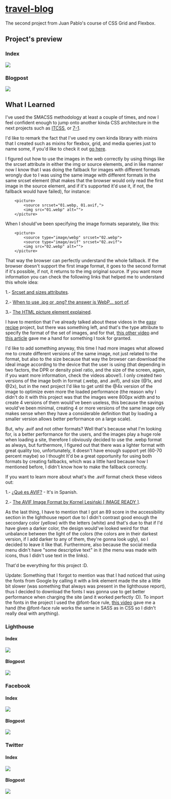 # [travel-blog](https://said-alrove.github.io/travel-blog/)
The second project from Juan Pablo's course of CSS Grid and Flexbox. 

## Project's preview

### Index
![](readme/screenshot(1).png)

### Blogpost
![](readme/screenshot(2).png)

## What I Learned
I've used the SMACSS methodology at least a couple of times, and now I feel confident enough to jump onto another kinda CSS architecture in the next projects such as [ITCSS](https://www.xfive.co/blog/itcss-scalable-maintainable-css-architecture/), or [7-1](https://www.learnhowtoprogram.com/user-interfaces/building-layouts-preprocessors/7-1-sass-architecture).

I'd like to remark the fact that I've used my own kinda library with mixins that I created such as mixins for flexbox, grid, and media queries just to name some, if you'd like to check it out [go here](https://github.com/said-alrove/mixins-sass).

I figured out how to use the images in the web correctly by using things like the srcset attribute in either the img or source elements, and in like manner now I know that I was doing the fallback for images with different formats wrongly due to I was using the same image with different formats in the same srcset element (that makes that the browser would only read the first image in the source element, and if it's supported it'd use it, if not, the fallback would have failed), for instance:

        <picture>
            <source srcset="01.webp, 01.avif,">
            <img src="01.webp" alt="">
        </picture>
        
When I should've been specifying the image formats separately, like this:

        <picture>
            <source type="image/webp" srcset="02.webp">
            <source type="image/avif" srcset="02.avif">
            <img src="02.webp" alt="">
        </picture>
        
That way the browser can perfectly understand the whole fallback. If the browser doesn't support the first image format, it goes to the second format if it's possible, if not, it returns to the img original source. If you want more information you can check the following links that helped me to understand this whole idea:

   1.- [Srcset and sizes attributes](https://www.youtube.com/watch?v=2QYpkrX2N48&t=1s). 
  
   2.- [When to use .jpg or .png? the answer is WebP... sort of](https://www.youtube.com/watch?v=Z_28syzkv-0).
  
   3.- [The HTML picture element explained](https://www.youtube.com/watch?v=Rik3gHT24AM&t=1025s). 
 
I have to mention that I've already talked about these videos in the [easy recipe](https://github.com/said-alrove/easy-recipe) project, but there was something left, and that's the type attribute to specify the format of the set of images, and for that, [this other video](https://www.youtube.com/watch?v=rO6rvbN37ZA) and [this article](https://css-tricks.com/avif-has-landed/) gave me a hand for something I took for granted. 

I'd like to add something anyway, this time I had more images what allowed me to create different versions of the same image, not just related to the format, but also to the size because that way the browser can download the ideal image according to the device that the user is using (that depending in two factors, the DPR or density pixel ratio, and the size of the screen, again, if you want more information, check the videos above!). I only created two versions of the image both in format (.webp, and .avif), and size (@1x, and @2x), but in the next project I'd like to get until the @4x version of the image to optimize even more the loaded performance (the reason why I didn't do it with this project was that the images were 800px width and to create 4 versions of them would've been useless, this because the savings would've been minimal, creating 4 or more versions of the same image only makes sense when they have a considerable definition that by loading a smaller version allows better performance on a large scale).

But, why .avif and not other formats? Well that's because what I'm looking for, is a better performance for the users, and the images play a huge role when loading a site, therefore I obviously decided to use the .webp format as always, but furthermore, I figured out that there was a lighter format with great quality too, unfortunately, it doesn't have enough support yet (60-70 percent maybe) so I thought It'd be a great opportunity for using both formats by creating fallbacks, which was a little hard because how I mentioned before, I didn't know how to make the fallback correctly.

If you want to learn more about what's the .avif format check these videos out:

   1.- [¿Qué es AVIF?](https://www.youtube.com/watch?v=32cDac99c04) - It's in Spanish.
   
   2.- [The AVIF Image Format by Kornel Lesiński [ IMAGE READY ]](https://www.youtube.com/watch?v=VHm5Ql33JYw).
   
As the last thing, I have to mention that I got an 89 score in the accessibility section in the lighthouse report due to I didn't contrast good enough the secondary color (yellow) with the letters (white) and that's due to that if I'd have given a darker color, the design would've looked weird for that unbalance between the light of the colors (the colors are in their darkest version, if I add darker to any of them, they're gonna look ugly), so I decided to leave it like that. Furthermore, also because the social media menu didn't have "some descriptive text" in it (the menu was made with icons, thus I didn't use text in the links).

That'd be everything for this project :D.

Update: Something that I forgot to mention was that I had noticed that using the fonts from Google by calling it with a link element made the site a little bit slower (was something that always was present in the lighthouse report), thus I decided to download the fonts I was gonna use to get better performance when charging the site (and it worked perfectly :D). To import the fonts in the project I used the @font-face rule, [this video](https://www.youtube.com/watch?v=KzqQXDbDvus) gave me a hand (the @font-face rule works the same in SASS as in CSS so I didn't really deal with anything).

### Lighthouse

#### Index
![](readme/lighthouse(1).png)

#### Blogpost
![](readme/lighthouse(2).png)

### Facebook

#### Index
![](readme/facebook(1).png)

#### Blogpost
![](readme/facebook(2).png)


### Twitter

#### Index
![](readme/twitter(1).png)

#### Blogpost
![](readme/twitter(2).png)
